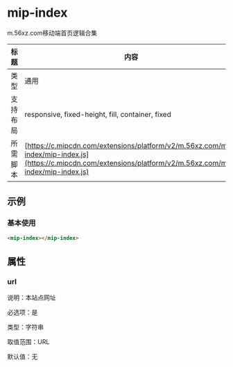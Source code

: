 # mip-index

m.56xz.com移动端首页逻辑合集

标题|内容
----|----
类型| 通用
支持布局| responsive, fixed-height, fill, container, fixed
所需脚本| [https://c.mipcdn.com/extensions/platform/v2/m.56xz.com/mip-index/mip-index.js](https://c.mipcdn.com/extensions/platform/v2/m.56xz.com/mip-index/mip-index.js)

## 示例

### 基本使用

```html
<mip-index></mip-index>
```

## 属性

### url

说明：本站点网址

必选项：是

类型：字符串

取值范围：URL

默认值：无